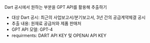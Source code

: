 Dart 공시에서 원하는 부분을 GPT API를 활용해 추출하기

- 대상 Dart 공시: 최근의 사업보고서/분기보고서, 3년 간의 공급계약체결 공시
- 추출 내용: 원재료 공급처와 제품 판매처
- GPT API 모델: GPT-4
- requirments: DART API KEY 및 OPENAI API KEY

